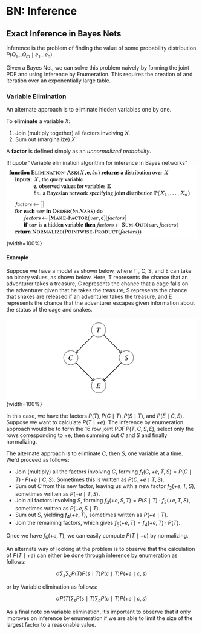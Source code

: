 # BN: Inference

## Exact Inference in Bayes Nets

Inference is the problem of finding the value of some probability distribution $P(Q_1 \ldots Q_m \mid e_1 \ldots e_n)$.

Given a Bayes Net, we can solve this problem naively by forming the joint PDF and using Inference by Enumeration. 
This requires the creation of and iteration over an exponentially large table.

### Variable Elimination

An alternate approach is to eliminate hidden variables one by one.

To **eliminate** a variable $X$:

1. Join (multiply together) all factors involving $X$.
2. Sum out (marginalize) $X$.

A **factor** is defined simply as an *unnormalized probability*.

!!! quote "Variable elimination algorithm for inference in Bayes networks"
    ![alt text](../img/variable-eliminate-code.png){width=100%}

#### Example

Suppose we have a model as shown below, where T , C, S, and E can take on binary values, as shown below. Here, T represents the chance that an adventurer takes a treasure, C represents the chance that a cage falls on the adventurer given that he takes the treasure, S represents the chance that snakes are released if an adventurer takes the treasure, and E represents the chance that the adventurer escapes given information about the status of the cage and snakes.

![alt text](../img/example-eli.png){width=100%}

In this case, we have the factors $P(T), P(C \mid T), P(S \mid T)$, and $P(E \mid C, S)$. Suppose we want to calculate $P(T \mid+e)$. The inference by enumeration approach would be to form the 16 row joint $\operatorname{PDF} P(T, C, S, E)$, select only the rows corresponding to +e, then summing out $C$ and $S$ and finally normalizing.

The alternate approach is to eliminate $C$, then $S$, one variable at a time. We'd proceed as follows:

- Join (multiply) all the factors involving $C$, forming $f_1(C,+e, T, S)=P(C \mid T) \cdot P(+e \mid C, S)$. Sometimes this is written as $P(C,+e \mid T, S)$.
- Sum out $C$ from this new factor, leaving us with a new factor $f_2(+e, T, S)$, sometimes written as $P(+e \mid T, S)$.
- Join all factors involving $S$, forming $f_3(+e, S, T)=P(S \mid T) \cdot f_2(+e, T, S)$, sometimes written as $P(+e, S \mid T)$.
- Sum out $S$, yielding $f_4(+e, T)$, sometimes written as $P(+e \mid T)$.
- Join the remaining factors, which gives $f_5(+e, T)=f_4(+e, T) \cdot P(T)$.

Once we have $f_5(+e, T)$, we can easily compute $P(T \mid+e)$ by normalizing.

An alternate way of looking at the problem is to observe that the calculation of $P(T \mid+e)$ can either be done through inference by enumeration as follows:

$$
\alpha \sum_s \sum_c P(T) P(s \mid T) P(c \mid T) P(+e \mid c, s)
$$

or by Variable elimination as follows:

$$
\alpha P(T) \sum_s P(s \mid T) \sum_c P(c \mid T) P(+e \mid c, s)
$$

As a final note on variable elimination, it’s important to observe that it only improves on inference by enumeration if we are able to limit the size of the largest factor to a reasonable value.